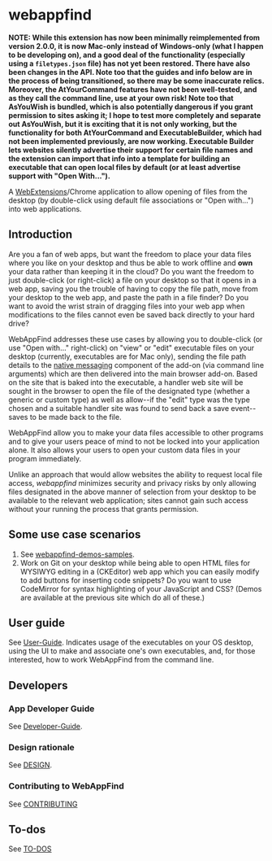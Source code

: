 # webappfind

**NOTE: While this extension has now been minimally reimplemented from version 2.0.0,
it is now Mac-only instead of Windows-only (what I happen to be developing on), and
a good deal of the functionality (especially using a `filetypes.json` file) has
not yet been restored. There have also been changes
in the API. Note too that the guides and info below are in the process of being
transitioned, so there may be some inaccurate relics. Moreover, the AtYourCommand
features have not been well-tested, and as they call the command line, use at
your own risk! Note too that AsYouWish is bundled, which is also potentially
dangerous if you grant permission to sites asking it; I hope to test more
completely and separate out AsYouWish, but it is exciting that it is not only
working, but the functionality for both AtYourCommand and ExecutableBuilder, which
had not been implemented previously, are now working. Executable Builder lets
websites silently advertise their support for certain file names and the extension can
import that info into a template for building an executable that can open local
files by default (or at least advertise support with "Open With...").**

<!--
TODO: Ensure this README and doc files actually reflects the implementation once complete.
-->

A [WebExtensions](https://developer.mozilla.org/en-US/Add-ons/WebExtensions)/Chrome
application to allow opening of files from the desktop (by double-click using
default file associations or "Open with...") into web applications.

## Introduction

Are you a fan of web apps, but want the freedom to place your data files
where you like on your desktop and thus be able to work offline and **own**
your data rather than keeping it in the cloud? Do you want the freedom
to just double-click (or right-click) a file on your desktop so that it opens
in a web app, saving you the trouble of having to copy the file path,
move from your desktop to the web app, and paste the path in a file
finder? Do you want to avoid the wrist strain of dragging files into
your web app when modifications to the files cannot even be saved back
directly to your hard drive?

WebAppFind addresses these use cases by allowing you to double-click (or
use "Open with..." right-click) on "view" or "edit" executable files on your
desktop (currently, executables are for Mac only), sending the file
path details to the [native messaging](https://developer.mozilla.org/en-US/Add-ons/WebExtensions/Native_messaging)
component of the add-on (via command line arguments) which are then
delivered into the main browser add-on.<!--which, if no site is hard-coded
in the request, checks for an *optional* `filetypes.json` file within the
same directory as the right-clicked file to determine more precise
handling (the file extension will be used to determine the type otherwise).
Based on what is chosen/found and in the addon's preferences,
-->
Based on the site that is baked into the executable,
a handler web site will be sought in the browser to open the file of the
designated type (whether a generic or custom type) as well as allow--if
the "edit" type was the type chosen and a suitable handler site was
found to send back a save event--saves to be made back to the file.

WebAppFind allow you to make your data files accessible to other
programs and to give your users peace of mind to not be locked
into your application alone. It also allows your users to open your
custom data files in your program immediately<!-- and intelligently,
using whatever file extension you prefer, even if the file extension
is a generic one such as "json" or "js" while your own data file
follows a particular format or schema-->.

Unlike an approach that would allow websites the ability to request
local file access, *webappfind* minimizes security and privacy risks
by only allowing files designated in the above manner of selection from
your desktop to be available to the relevant web application; sites cannot
gain such access without your running the process that grants permission.

## Some use case scenarios

1. See [webappfind-demos-samples](https://github.com/brettz9/webappfind-demos-samples).
1. Work on Git on your desktop while being able to open HTML files for
WYSIWYG editing in a (CKEditor) web app which you can easily modify
to add buttons for inserting code snippets? Do you want to use CodeMirror
for syntax highlighting of your JavaScript and CSS? (Demos are available
at the previous site which do all of these.)

## User guide

See [User-Guide](./docs/User-Guide). Indicates usage of the executables on your
OS desktop, using the UI to make and associate one's own executables, and, for
those interested, how to work WebAppFind from the command line.

## Developers

### App Developer Guide

See [Developer-Guide](./docs/Developer-Guide.md). <!-- Includes information on the
`filestypes.json` file format.-->

### Design rationale

See [DESIGN](./docs/DESIGN.md).

### Contributing to WebAppFind

See [CONTRIBUTING](./docs/CONTRIBUTING.md)

## To-dos

See [TO-DOS](./docs/TO-DOS.md)

